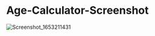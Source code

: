 # Age-Calculator-Screenshot
![Screenshot_1653211431](https://user-images.githubusercontent.com/78418602/170061786-cc702f3a-2882-4212-8a4f-abff1de30f02.png)
